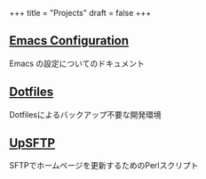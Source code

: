 +++
title = "Projects"
draft = false
+++

## [Emacs Configuration](https://minorugh.github.io/.emacs.d/)
Emacs の設定についてのドキュメント

## [Dotfiles](https://github.com/minorugh/dotfiles)
Dotfilesによるバックアップ不要な開発環境

## [UpSFTP](https://github.com/minorugh/upsftp)
SFTPでホームページを更新するためのPerlスクリプト
